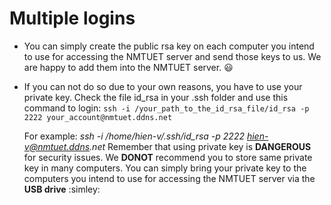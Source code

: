 # Multiple logins

- You can simply create the public rsa key on each computer you intend to use for accessing the NMTUET server and send those keys to us. We are happy to add them into the NMTUET server. :smiley:
- If you can not do so due to your own reasons, you have to use your private key. Check the file id_rsa in your .ssh folder and use this command to login: `ssh -i /your_path_to_the_id_rsa_file/id_rsa -p 2222 your_account@nmtuet.ddns.net`

    For example: _ssh -i /home/hien-v/.ssh/id_rsa -p 2222 hien-v@nmtuet.ddns.net_
    Remember that using private key is **DANGEROUS** for security issues. We **DONOT** recommend you to store same private key in many computers. You can simply bring your private key to the computers you intend to use for accessing the NMTUET server via the **USB drive** :simley:
